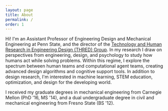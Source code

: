 ```yaml
---
layout: page
title: About
permalink: /
order: 1
---
```

Hi! I'm an Assistant Professor of Engineering Design and Mechanical Engineering at Penn State, and the director of the <a href="http://thred.group">Technology and Human Research in Engineering Design (THRED) Group</a>.  In my research I draw on perspectives from engineering, design, and psychology to study how humans act while solving problems. Within this regime, I explore the spectrum between human teams and computational agent teams, creating advanced design algorithms and cognitive support tools. In addition to design research, I'm interested in machine learning, STEM education, optimization, and design for the developing world.

I received my graduate degrees in mechanical engineering from Carnegie Mellon (PhD '16, MS '14), and a dual undergraduate degree in civil and mechanical engineering from Fresno State (BS '12).
